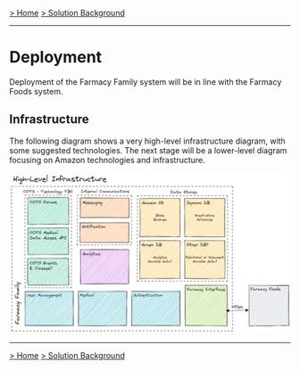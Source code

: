 [> Home](../README.md)    [> Solution Background](README.md)

---

# Deployment

Deployment of the Farmacy Family system will be in line with the Farmacy Foods system.

## Infrastructure

The following diagram shows a very high-level infrastructure diagram, with some suggested technologies. The next stage will be a lower-level diagram focusing on Amazon technologies and infrastructure.

![high-level-infrastructure](../assets/diagrams/high-level-infrastructure.png)


------

[> Home](../README.md)    [> Solution Background](README.md)
